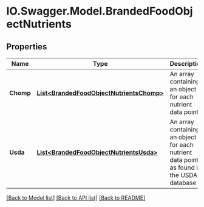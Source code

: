 # IO.Swagger.Model.BrandedFoodObjectNutrients
## Properties

Name | Type | Description | Notes
------------ | ------------- | ------------- | -------------
**Chomp** | [**List&lt;BrandedFoodObjectNutrientsChomp&gt;**](BrandedFoodObjectNutrientsChomp.md) | An array containing an object for each nutrient data point | [optional] 
**Usda** | [**List&lt;BrandedFoodObjectNutrientsUsda&gt;**](BrandedFoodObjectNutrientsUsda.md) | An array containing an object for each nutrient data point as found in the USDA database | [optional] 

[[Back to Model list]](../README.md#documentation-for-models) [[Back to API list]](../README.md#documentation-for-api-endpoints) [[Back to README]](../README.md)

